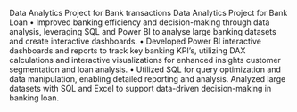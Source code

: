 Data Analytics Project for Bank transactions Data Analytics Project for Bank Loan 
• Improved banking efficiency and decision-making through data analysis, 
leveraging SQL and Power BI to analyse large banking datasets and create interactive dashboards. 
• Developed Power BI interactive dashboards and reports to track key banking KPI’s, 
utilizing DAX calculations and interactive visualizations for enhanced insights customer segmentation and loan analysis. 
• Utilized SQL for query optimization and data manipulation, enabling detailed reporting and analysis. Analyzed large datasets 
with SQL and Excel to support data-driven decision-making in banking loan.
